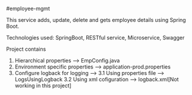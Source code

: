 #employee-mgmt

This service adds, update, delete and gets employee details using Spring Boot. 

Technologies used: SpringBoot, RESTful service, Microservice, Swagger



Project contains
1. Hierarchical properties  --> EmpConfig.java
2. Environment specific properties  --> application-prod.properties
3. Configure logback for logging  -->
    3.1 Using properties file --> LogsUsingLogback
    3.2 Using xml cofiguration --> logback.xml[Not working in this project]
    
